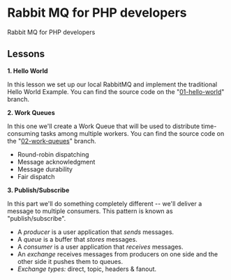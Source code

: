 # Rabbit MQ for PHP developers

Rabbit MQ for PHP developers

## Lessons

**1. Hello World**

In this lesson we set up our local RabbitMQ and implement the traditional Hello World Example. You can find the source
code on the "[01-hello-world](https://github.com/imdhemy/yt-rabbitmq/tree/01-hello-world)" branch.

**2. Work Queues**

In this one we'll create a Work Queue that will be used to distribute time-consuming tasks among multiple workers. You
can find the source code on the "[02-work-queues](https://github.com/imdhemy/yt-rabbitmq/tree/02-work-queues)" branch.

- Round-robin dispatching
- Message acknowledgment
- Message durability
- Fair dispatch

**3. Publish/Subscribe**

In this part we'll do something completely different -- we'll deliver a message to multiple consumers. This pattern is
known as "publish/subscribe".

- A _producer_ is a user application that _sends_ messages.
- A _queue_ is a buffer that _stores_ messages.
- A _consumer_ is a user application that _receives_ messages.
- An _exchange_ receives messages from producers on one side and the other side it pushes them to queues.
- _Exchange types:_ direct, topic, headers & fanout.
